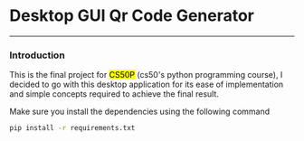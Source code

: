 # Desktop GUI Qr Code Generator
___
### Introduction

This is the final project for <mark>CS50P</mark> (cs50's python programming course), I decided to go with this desktop application for its ease of implementation and simple concepts required to achieve the final result.
<p> Make sure you install the dependencies using the following command</p>

``` bash
pip install -r requirements.txt
```


